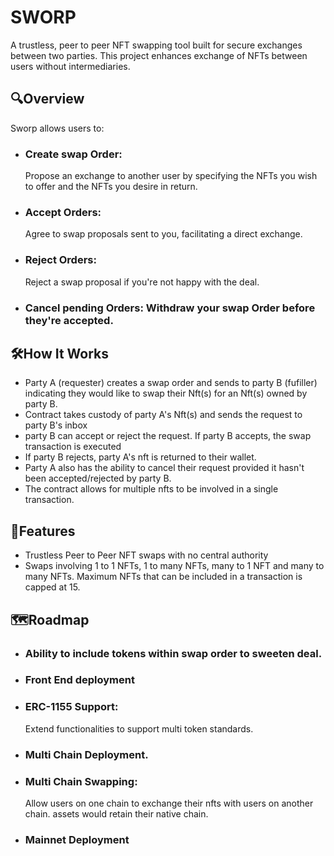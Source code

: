 
# SWORP
A trustless, peer to peer NFT swapping tool built for secure exchanges between two parties. This project enhances exchange of NFTs between users without intermediaries.
## 🔍Overview
Sworp allows users to:

- ### Create swap Order: 
    Propose an exchange to another user by specifying the NFTs you wish to offer and the NFTs you desire in return.

- ### Accept Orders: 
    Agree to swap proposals sent to you, facilitating a direct exchange.

- ### Reject Orders: 
    Reject a swap proposal if you're not happy with the deal.

- ### Cancel pending Orders: Withdraw your swap Order before they're accepted. 


## 🛠How It Works

 * Party A (requester) creates a swap order and sends to party B (fufiller) indicating they would like to swap their Nft(s) for an Nft(s) owned by party B.
 * Contract takes custody of party A's Nft(s) and sends the request to party B's inbox
 * party B can accept or reject the request. If party B accepts, the swap transaction is executed
 * If party B rejects, party A's nft is returned to their wallet.
 * Party A also has the ability to cancel their request provided it hasn't been accepted/rejected by party B.
 * The contract allows for multiple nfts to be involved in a single transaction.
## 👀Features
- Trustless Peer to Peer NFT swaps with no central authority
- Swaps involving 1 to 1 NFTs, 1 to many NFTs, many to 1 NFT and many to many NFTs. Maximum NFTs that can be included in a transaction is capped at 15.


## 🗺Roadmap

- ### Ability to include tokens within swap order to sweeten deal.

- ### Front End deployment

- ### ERC-1155 Support:    
    Extend functionalities to support multi token standards.

- ### Multi Chain Deployment.

- ### Multi Chain Swapping: 
    Allow users on one chain to exchange their nfts with users on another chain. assets would retain their native chain.

- ### Mainnet Deployment


